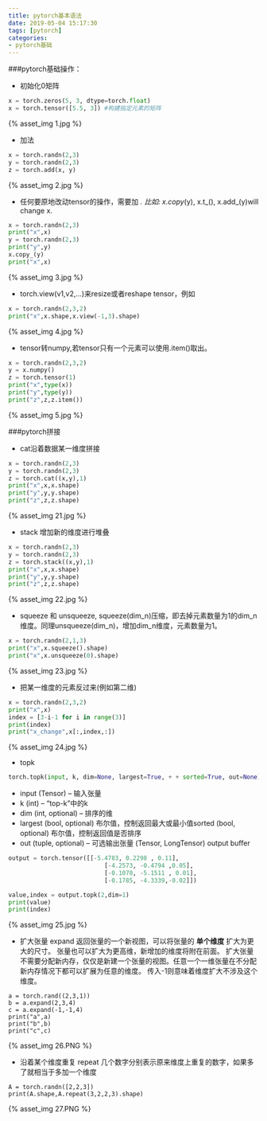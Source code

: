```yaml
---
title: pytorch基本语法
date: 2019-05-04 15:17:30
tags: [pytorch]
categories:
- pytorch基础
---
```

###pytorch基础操作：

+  初始化0矩阵
```python
x = torch.zeros(5, 3, dtype=torch.float)
x = torch.tensor([5.5, 3]) #构建指定元素的矩阵
```
{% asset_img 1.jpg %}

+  加法
```python
x = torch.randn(2,3)
y = torch.randn(2,3)
z = torch.add(x, y)
```
{% asset_img 2.jpg %}


+  任何要原地改动tensor的操作，需要加 _. 比如: x.copy_(y), x.t_(), x.add_(y)will change x.
```python
x = torch.randn(2,3)
print("x",x)
y = torch.randn(2,3)
print("y",y)
x.copy_(y)
print("x",x)
```
{% asset_img 3.jpg %}

+  torch.view(v1,v2,...)来resize或者reshape tensor，例如
```python
x = torch.randn(2,3,2)
print("x",x.shape,x.view(-1,3).shape)
```
{% asset_img 4.jpg %}

+  tensor转numpy,若tensor只有一个元素可以使用.item()取出。
```python
x = torch.randn(2,3,2)
y = x.numpy()
z = torch.tensor(1)
print("x",type(x))
print("y",type(y))
print("z",z,z.item())
```
{% asset_img 5.jpg %}

###pytorch拼接

+  cat沿着数据某一维度拼接
```python
x = torch.randn(2,3)
y = torch.randn(2,3)
z = torch.cat((x,y),1)
print("x",x,x.shape)
print("y",y,y.shape)
print("z",z,z.shape)
```
{% asset_img 21.jpg %}

+  stack 增加新的维度进行堆叠
```python
x = torch.randn(2,3)
y = torch.randn(2,3)
z = torch.stack((x,y),1)
print("x",x,x.shape)
print("y",y,y.shape)
print("z",z,z.shape)
```
{% asset_img 22.jpg %}

+  squeeze 和 unsqueeze, squeeze(dim_n)压缩，即去掉元素数量为1的dim_n维度。同理unsqueeze(dim_n)，增加dim_n维度，元素数量为1。
```python
x = torch.randn(2,1,3)
print("x",x.squeeze().shape)
print("x",x.unsqueeze(0).shape)
```
{% asset_img 23.jpg %}

+  把某一维度的元素反过来(例如第二维)
```python
x = torch.randn(2,3,2)
print("x",x)
index = [3-i-1 for i in range(3)]
print(index)
print("x_change",x[:,index,:])
```
{% asset_img 24.jpg %}

+ topk
```python
torch.topk(input, k, dim=None, largest=True, + + sorted=True, out=None) -> (Tensor, LongTensor)
```
  + input (Tensor) – 输入张量
  + k (int) – “top-k”中的k
  + dim (int, optional) – 排序的维
  + largest (bool, optional) 布尔值，控制返回最大或最小值sorted (bool, optional) 布尔值，控制返回值是否排序
  + out (tuple, optional) – 可选输出张量 (Tensor, LongTensor) output buffer

```python
output = torch.tensor([[-5.4783, 0.2298 , 0.11],
                           [-4.2573, -0.4794 ,0.05],
                           [-0.1070, -5.1511 , 0.01],
                           [-0.1785, -4.3339,-0.02]])

value,index = output.topk(2,dim=1)
print(value)
print(index)
```
{% asset_img 25.jpg %}

+ 扩大张量 expand
返回张量的一个新视图，可以将张量的 **单个维度** 扩大为更大的尺寸。
张量也可以扩大为更高维，新增加的维度将附在前面。 扩大张量不需要分配新内存，仅仅是新建一个张量的视图。任意一个一维张量在不分配新内存情况下都可以扩展为任意的维度。
传入-1则意味着维度扩大不涉及这个维度。
```
a = torch.rand((2,3,1))
b = a.expand(2,3,4)
c = a.expand(-1,-1,4)
print("a",a)
print("b",b)
print("c",c)
```
{% asset_img 26.PNG %}

+ 沿着某个维度重复 repeat 
几个数字分别表示原来维度上重复的数字，如果多了就相当于多加一个维度
```
A = torch.randn([2,2,3])
print(A.shape,A.repeat(3,2,2,3).shape)
```
{% asset_img 27.PNG %}

